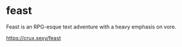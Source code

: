 # feast

Feast is an RPG-esque text adventure with a heavy emphasis on vore.

https://crux.sexy/feast
